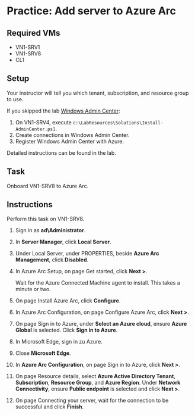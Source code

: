 # Practice: Add server to Azure Arc

## Required VMs

* VN1-SRV1
* VN1-SRV8
* CL1

## Setup

Your instructor will tell you which tenant, subscription, and resource group to use.

If you skipped the lab [Windows Admin Center](/Instructions/Labs/Windows-Admin-Center.md):

1. On VN1-SRV4, execute ````c:\LabResources\Solutions\Install-AdminCenter.ps1````.
1. Create connections in Windows Admin Center.
1. Register Windows Admin Center with Azure.

Detailed instructions can be found in the lab.

## Task

Onboard VN1-SRV8 to Azure Arc.

## Instructions

Perform this task on VN1-SRV8.

1. Sign in as **ad\Administrator**.
1. In **Server Manager**, click **Local Server**.
1. Under Local Server, under PROPERTIES, beside **Azure Arc Management**, click **Disabled**.
1. In Azure Arc Setup, on page Get started, click **Next >**.

    Wait for the Azure Connected Machine agent to install. This takes a minute or two.

1. On page Install Azure Arc, click **Configure**.
1. In Azure Arc Configuration, on page Configure Azure Arc, click **Next >**.
1. On page Sign in to Azure, under **Select an Azure cloud**, ensure **Azure Global** is selected. Click **Sign in to Azure**.
1. In Microsoft Edge, sign in zu Azure.
1. Close **Microsoft Edge**.
1. In **Azure Arc Configuration**, on page Sign in to Azure, click **Next >**.
1. On page Resource details, select **Azure Active Directory Tenant**, **Subscription**, **Resource Group**, and **Azure Region**. Under **Network Connectivity**, ensure **Public endpoint** is selected and click **Next >**.
1. On page Connecting your server, wait for the connection to be successful and click **Finish**.

